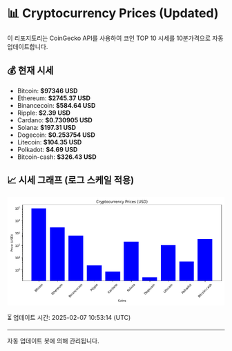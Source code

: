 
# 📊 Cryptocurrency Prices (Updated)

이 리포지토리는 CoinGecko API를 사용하여 코인 TOP 10 시세를 10분가격으로 자동 업데이트합니다.

## 💰 현재 시세
- Bitcoin: **$97346 USD**
- Ethereum: **$2745.37 USD**
- Binancecoin: **$584.64 USD**
- Ripple: **$2.39 USD**
- Cardano: **$0.730905 USD**
- Solana: **$197.31 USD**
- Dogecoin: **$0.253754 USD**
- Litecoin: **$104.35 USD**
- Polkadot: **$4.69 USD**
- Bitcoin-cash: **$326.43 USD**

## 📈 시세 그래프 (로그 스케일 적용)
![Crypto Prices](crypto_prices.png)

⏳ 업데이트 시간: 2025-02-07 10:53:14 (UTC)

---
자동 업데이트 봇에 의해 관리됩니다.
